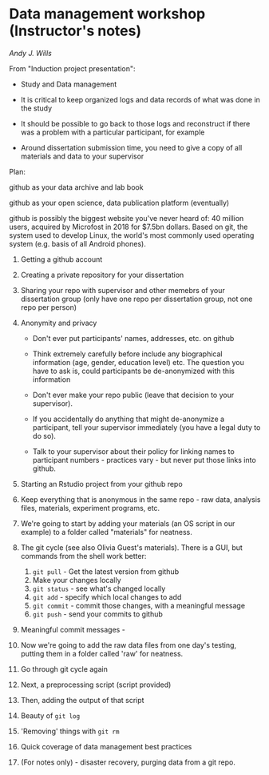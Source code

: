 # Data management workshop (Instructor's notes)

_Andy J. Wills_


From "Induction project presentation":

- Study and Data management

- It is critical to keep organized logs and data records of what was done in
  the study

- It should be possible to go back to those logs and reconstruct if there was a
  problem with a particular participant, for example

- Around dissertation submission time, you need to give a copy of all materials
  and data to your supervisor


Plan:

github as your data archive and lab book

github as your open science, data publication platform (eventually)

github is possibly the biggest website you've never heard of: 40 million users,
acquired by Microfost in 2018 for $7.5bn dollars. Based on git, the system used
to develop Linux, the world's most commonly used operating system (e.g. basis
of all Android phones).

1. Getting a github account

1. Creating a private repository for your dissertation

1. Sharing your repo with supervisor and other memebrs of your dissertation
   group (only have one repo per dissertation group, not one repo per person)

1. Anonymity and privacy 

    - Don't ever put participants' names, addresses, etc. on github
	
	- Think extremely carefully before include any biographical information
      (age, gender, education level) etc. The question you have to ask is,
	  could participants be de-anonymized with this information
	  
	- Don't ever make your repo public (leave that decision to your supervisor).

    - If you accidentally do anything that might de-anonymize a participant,
      tell your supervisor immediately (you have a legal duty to do so). 
	  
    - Talk to your supervisor about their policy for linking names to
      participant numbers - practices vary - but never put those links into
      github.

1. Starting an Rstudio project from your github repo

1. Keep everything that is anonymous in the same repo - raw data, analysis
   files, materials, experiment programs,  etc.

1. We're going to start by adding your materials (an OS script in our example)
   to a folder called "materials" for neatness.

1. The git cycle (see also Olivia Guest's materials). There is a GUI, but
   commands from the shell work better:

    1. `git pull` - Get the latest version from github
	2. Make your changes locally
	3. `git status` - see what's changed locally
    4. `git add` - specify which local changes to add
	5. `git commit` - commit those changes, with a meaningful message
	6. `git push` - send your commits to github
	
1. Meaningful commit messages - 

1. Now we're going to add the raw data files from one day's testing, 
   putting them in a folder called 'raw' for neatness.

1. Go through git cycle again

1. Next, a preprocessing script (script provided)

1. Then, adding the output of that script

1. Beauty of `git log`

1. 'Removing' things with `git rm`

1. Quick coverage of data management best practices

1. (For notes only) - disaster recovery, purging data from a git repo.

	  

